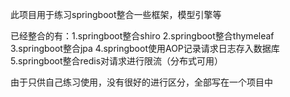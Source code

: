 此项目用于练习springboot整合一些框架，模型引擎等


已经整合的有：1.springboot整合shiro
             2.springboot整合thymeleaf
             3.springboot整合jpa
             4.springboot使用AOP记录请求日志存入数据库
             5.springboot整合redis对请求进行限流（分布式可用）
             
由于只供自己练习使用，没有很好的进行区分，全部写在一个项目中
